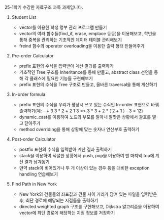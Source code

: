 25-1학기 수강한 자료구조 과목 과제입니다.

1. Student List
   - vector를 이용한 학생 명부 관리 프로그램 만들기
   - vector의 여러 함수들(find_if, erase, emplace 등등)을 이용해보고, 학번을 통해 중복을 관리하는 기초적인 데이터 테이블 관리해보기
   - freind 함수의 operator overloading을 이용한 출력 형태 만들어주기

2. Pre-order Calculator
   - prefix 표현의 수식을 입력받아 계산 결과를 출력하기
   - 기초적인 Tree 구조를 Inheritance를 통해 만들고, abstract class 선언을 통해 각 클래스에 필요한 기능들 구현해보기
   - prefix 표현의 수식을 Tree 구조로 만들고, 올바른 traversal을 통해 계산하기

3. In-order formula
   - prefix 표현의 수식을 우리가 평상시 쓰고 있는 수식인 In-order 표현으로 바꿔 출력하기(예: - + 3 3 * 2 + 2 1 3 => 3 * 3 + 2 * ( 2 + 1 ) - 3 = 12)
   - dynamic_cast를 이용하여 노드의 부모를 알아내 알맞은 상황에서 괄호를 열고 닫아주기
   - method overriding을 통해 상황에 맞는 숫자나 연산부호 출력하기

4. Post-order Calculator
   - postfix 표현의 수식을 입력받아 계산 결과 출력하기
   - stack을 이용하여 적절한 상황에서 push, pop을 이용하여 맨 마지막 top에 계산 결과 남겨놓기
   - 만약 stack이 비어있거나 두 개 이상이 있는 경우 등을 대비한 exception handling 연습해보기
  
5. Find Path in New York
   - New York의 건물들의 좌표값과 건물 사이 거리가 담겨 있는 파일을 입력받은 후, 최단 경로에 해당되는 지점들을 출력하기
   - directed weighted graph 구조를 구현해보고, Dijkstra 알고리즘을 이용하여 vector에 최단 경로에 해당하는 지점 정보를 저장하기
